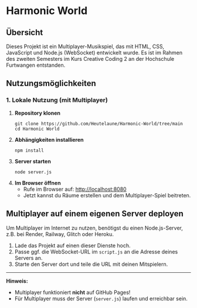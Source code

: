 # Harmonic World

## Übersicht

Dieses Projekt ist ein Multiplayer-Musikspiel, das mit HTML, CSS, JavaScript und Node.js (WebSocket) entwickelt wurde. Es ist im Rahmen des zweiten Semesters im Kurs Creative Coding 2 an der Hochschule Furtwangen entstanden.

## Nutzungsmöglichkeiten

### 1. Lokale Nutzung (mit Multiplayer)

1. **Repository klonen**
   ```
   git clone https://github.com/Heutelaune/Harmonic-World/tree/main
   cd Harmonic World
   ```
2. **Abhängigkeiten installieren**
   ```
   npm install
   ```
3. **Server starten**
   ```
   node server.js
   ```
4. **Im Browser öffnen**
   - Rufe im Browser auf: [http://localhost:8080](http://localhost:8080)
   - Jetzt kannst du Räume erstellen und dem Multiplayer-Spiel beitreten.

## Multiplayer auf einem eigenen Server deployen

Um Multiplayer im Internet zu nutzen, benötigst du einen Node.js-Server, z.B. bei Render, Railway, Glitch oder Heroku.

1. Lade das Projekt auf einen dieser Dienste hoch.
2. Passe ggf. die WebSocket-URL im `script.js` an die Adresse deines Servers an.
3. Starte den Server dort und teile die URL mit deinen Mitspielern.

---

**Hinweis:**
- Multiplayer funktioniert **nicht** auf GitHub Pages!
- Für Multiplayer muss der Server (`server.js`) laufen und erreichbar sein.
